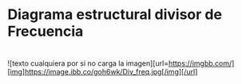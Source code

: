 # Diagrama estructural divisor de Frecuencia <h1>
![texto cualquiera por si no carga la imagen][url=https://imgbb.com/][img]https://image.ibb.co/goh6wk/Div_freq.jpg[/img][/url]


